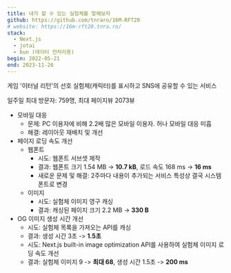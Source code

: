 ```yaml
---
title: 내가 할 수 있는 실험체를 말해보자
github: https://github.com/tnraro/16M-RFT20
# website: https://16m-rft20.tnra.ro/
stack:
  - Next.js
  - jotai
  - bun (데이터 전처리용)
begin: 2022-05-21
end: 2023-11-26
---
```

게임 '이터널 리턴'의 선호 실험체(캐릭터)를 표시하고 SNS에 공유할 수 있는 서비스

일주일 최대 방문자: 759명, 최대 페이지뷰 2073뷰

- 모바일 대응
  - 문제: PC 이용자에 비해 2.2배 많은 모바일 이용자. 허나 모바일 대응 미흡
  - 해결: 레이아웃 재배치 및 개선
- 페이지 로딩 속도 개선
  - 웹폰트
    - 시도: 웹폰트 서브셋 제작
    - 결과: 웹폰트 크기 1.54 MB -> **10.7 kB**, 로드 속도 168 ms -> **16 ms**
    - 새로운 문제 및 해결: 2주마다 내용이 추가되는 서비스 특성상 결국 시스템 폰트로 변경
  - 이미지
    - 시도: 실험체 이미지 영구 캐싱
    - 결과: 캐싱된 페이지 크기 2.2 MB -> **330 B**
- OG 이미지 생성 시간 개선
  - 시도: 실험체 목록을 가져오는 API를 캐싱
  - 결과: 생성 시간 3초 -> **1.5초**
  - 시도: Next.js built-in image optimization API를 사용하여 실험체 이미지 로딩 속도 개선
  - 결과: 실험체 이미지 9 -> **최대 68**, 생성 시간 1.5초 -> **200 ms**